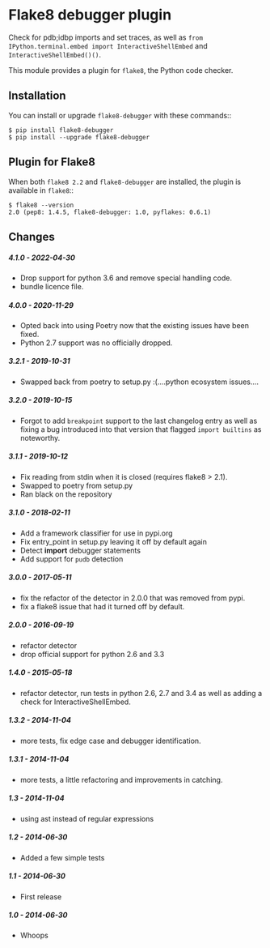 Flake8 debugger plugin
======================

Check for pdb;idbp imports and set traces, as well as `from IPython.terminal.embed import InteractiveShellEmbed` and `InteractiveShellEmbed()()`.

This module provides a plugin for ``flake8``, the Python code checker.


Installation
------------

You can install or upgrade ``flake8-debugger`` with these commands::

    $ pip install flake8-debugger
    $ pip install --upgrade flake8-debugger


Plugin for Flake8
-----------------

When both ``flake8 2.2`` and ``flake8-debugger`` are installed, the plugin is
available in ``flake8``::

    $ flake8 --version
    2.0 (pep8: 1.4.5, flake8-debugger: 1.0, pyflakes: 0.6.1)


Changes
-------

##### 4.1.0 - 2022-04-30

* Drop support for python 3.6 and remove special handling code.
* bundle licence file.

##### 4.0.0 - 2020-11-29

* Opted back into using Poetry now that the existing issues have been fixed.
* Python 2.7 support was no officially dropped.

##### 3.2.1 - 2019-10-31

* Swapped back from poetry to setup.py :(....python ecosystem issues....

##### 3.2.0 - 2019-10-15

* Forgot to add `breakpoint` support to the last changelog entry as well as fixing a bug introduced into that version that flagged `import builtins` as noteworthy.


##### 3.1.1 - 2019-10-12

* Fix reading from stdin when it is closed (requires flake8 > 2.1).
* Swapped to poetry from setup.py
* Ran black on the repository

##### 3.1.0 - 2018-02-11
* Add a framework classifier for use in pypi.org
* Fix entry_point in setup.py leaving it off by default again
* Detect __import__ debugger statements
* Add support for `pudb` detection

##### 3.0.0 - 2017-05-11
* fix the refactor of the detector in 2.0.0 that was removed from pypi.
* fix a flake8 issue that had it turned off by default.


##### 2.0.0 - 2016-09-19
* refactor detector
* drop official support for python 2.6 and 3.3


##### 1.4.0 - 2015-05-18
* refactor detector, run tests in python 2.6, 2.7 and 3.4 as well as adding a check for InteractiveShellEmbed.

##### 1.3.2 - 2014-11-04
* more tests, fix edge case and debugger identification.

##### 1.3.1 - 2014-11-04
* more tests, a little refactoring and improvements in catching.

##### 1.3 - 2014-11-04
* using ast instead of regular expressions

##### 1.2 - 2014-06-30
* Added a few simple tests

##### 1.1 - 2014-06-30
* First release

##### 1.0 - 2014-06-30
* Whoops
